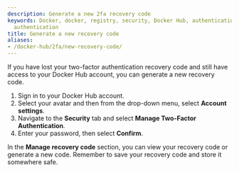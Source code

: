 ```yaml
---
description: Generate a new 2fa recovery code
keywords: Docker, docker, registry, security, Docker Hub, authentication, two-factor
  authentication
title: Generate a new recovery code
aliases:
- /docker-hub/2fa/new-recovery-code/
---
```


If you have lost your two-factor authentication recovery code and still have
access to your Docker Hub account, you can generate a new recovery code.

1. Sign in to your Docker Hub account. 
2. Select your avatar and then from the drop-down menu, select **Account settings**.
3. Navigate to the **Security** tab and select **Manage Two-Factor Authentication**.
4. Enter your password, then select **Confirm**.

In the **Manage recovery code** section, you can view your recovery code or generate a new code. Remember to save your recovery code and store it somewhere safe.
